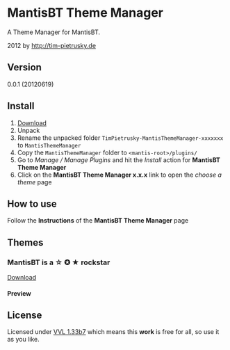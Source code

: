 # MantisBT Theme Manager

A Theme Manager for MantisBT.

2012 by http://tim-pietrusky.de

## Version

0.0.1 (20120619)

## Install

1. [Download](http://github.com/TimPietrusky/MantisThemeManager/zipball/master)
2. Unpack
3. Rename the unpacked folder `TimPietrusky-MantisThemeManager-xxxxxxx` to `MantisThemeManager`
4. Copy the `MantisThemeManager` folder to `<mantis-root>/plugins/`
5. Go to *Manage / Manage Plugins* and hit the *Install* action for **MantisBT Theme Manager**
6. Click on the **MantisBT Theme Manager x.x.x** link to open the *choose a theme* page

## How to use

Follow the **Instructions** of the **MantisBT Theme Manager** page

## Themes

### MantisBT is a ☆ ✪ ★ rockstar

[Download](http://github.com/TimPietrusky/MantisThemeManager/zipball/master)

#### Preview


## License

Licensed under [VVL 1.33b7](http://tim-pietrusky.de/license) which means this **work** is free for all, so use it as you like.